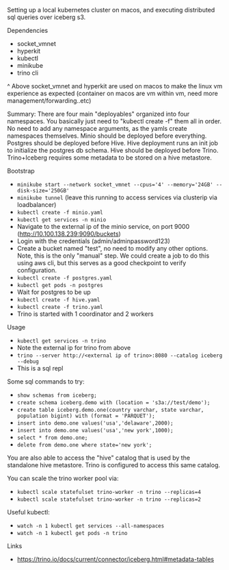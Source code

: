 Setting up a local kubernetes cluster on macos,
and executing distributed sql queries over iceberg s3.

Dependencies
- socket_vmnet
- hyperkit
- kubectl
- minikube
- trino cli

^ Above socket_vmnet and hyperkit are used on macos to make the linux vm experience as expected (container on macos are vm within vm, need more management/forwarding..etc)

Summary:
There are four main "deployables" organized into four namespaces.
You basically just need to "kubectl create -f" them all in order. No need to add any namespace arguments, as the yamls create namespaces themselves.
Minio should be deployed before everything.
Postgres should be deployed before Hive. Hive deployment runs an init job to initialize the postgres db schema.
Hive should be deployed before Trino. Trino+Iceberg requires some metadata to be stored on a hive metastore.

Bootstrap
- `minikube start --network socket_vmnet --cpus='4' --memory='24GB' --disk-size='250GB'`
- `minikube tunnel` (leave this running to access services via clusterip via loadbalancer)
- `kubectl create -f minio.yaml`
- `kubectl get services -n minio`
- Navigate to the external ip of the minio service, on port 9000  (http://10.100.138.239:9090/buckets)
- Login with the credentials (admin/adminpassword123)
- Create a bucket named "test", no need to modify any other options. Note, this is the only "manual" step. We could create a job to do this using aws cli, but this serves as a good checkpoint to verify configuration.
- `kubectl create -f postgres.yaml`
- `kubectl get pods -n postgres`
- Wait for postgres to be up
- `kubectl create -f hive.yaml`
- `kubectl create -f trino.yaml`
- Trino is started with 1 coordinator and 2 workers

Usage
- `kubectl get services -n trino`
- Note the external ip for trino from above
- `trino --server http://<external ip of trino>:8080 --catalog iceberg --debug`
- This is a sql repl

Some sql commands to try:
- `show schemas from iceberg;`
- `create schema iceberg.demo with (location = 's3a://test/demo');`
- `create table iceberg.demo.one(country varchar, state varchar, population bigint) with (format = 'PARQUET');`
- `insert into demo.one values('usa','delaware',2000);`
- `insert into demo.one values('usa','new york',1000);`
- `select * from demo.one;`
- `delete from demo.one where state='new york';`

You are also able to access the "hive" catalog that is used by the standalone hive metastore. Trino is configured to access this same catalog.

You can scale the trino worker pool via:
- `kubectl scale statefulset trino-worker -n trino --replicas=4`
- `kubectl scale statefulset trino-worker -n trino --replicas=2`

Useful kubectl:
- `watch -n 1 kubectl get services --all-namespaces`
- `watch -n 1 kubectl get pods -n trino`

Links
- https://trino.io/docs/current/connector/iceberg.html#metadata-tables